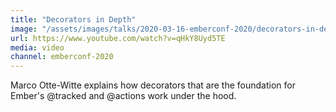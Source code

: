 ```yaml
---
title: "Decorators in Depth"
image: "/assets/images/talks/2020-03-16-emberconf-2020/decorators-in-depth.jpg"
url: https://www.youtube.com/watch?v=qHkY8Uyd5TE
media: video
channel: emberconf-2020
---
```


Marco Otte-Witte explains how decorators that are the foundation for Ember's @tracked and @actions work under the hood.
